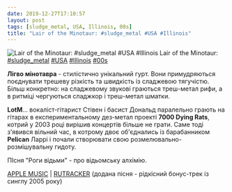 ```yaml
---
date: 2019-12-27T17:10:57
layout: post
tags: [sludge_metal, USA, Illinois, 00s]
title: "Lair of the Minotaur: #sludge_metal #USA #Illinois"
---
```

![Lair of the Minotaur: #sludge_metal #USA #Illinois](https://res.cloudinary.com/vast-space-unexplored/image/upload/q_auto,dpr_auto,w_auto/photos/photo_834_27-12-2019_17-10-57.jpg)
Lair of the Minotaur: [#sludge_metal](/tags/#sludge_metal) [#USA](/tags/#USA) [#Illinois](/tags/#Illinois) [#00s](/tags/#00s)

**Лігво мінотавра** - стилістично унікальний гурт. Вони примудряються поєднувати трешеву різкість та швидкість із сладжевою тягучістю. Більш конкретно: на сладжевому звукові граються треш-метал рифи, а в ритміці чергуються сладжкор і треш-метал шматки.

**LotM**... вокаліст-гітарист Стівен і басист Дональд паралельно грають на гітарах в експериментальному дез-метал проекті **7000 Dying Rats**, котрий у 2003 році вирішив концертів більше не грати. Саме тоді з&#39;явився вільний час, в котрому двоє об&#39;єднались із барабанником **Pelican** Ларрі і почали створювати свою розмелювально-розмішувальну гидоту.

ПІсня &quot;Роги відьми&quot; - про відьомську алхімію.

[APPLE MUSIC](https://music.apple.com/gb/album/the-ultimate-destroyer/206077642) \| [RUTRACKER](https://rutracker.org/forum/viewtopic.php?t=3818948) (додана пісня - рідкісний бонус-трек із синглу 2005 року)